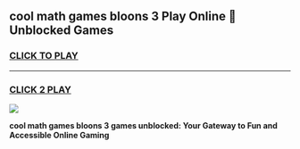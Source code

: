 
## cool math games bloons 3 Play Online 👋 Unblocked Games
<h3>
<a href="https://news.freeplayer.one?title=cool_math_games_bloons_3&ref=17CMG">CLICK TO PLAY</a></h3>
<hr>

<h3>
<a href="https://news.freeplayer.one?title=cool_math_games_bloons_3&ref=17CMG">CLICK 2 PLAY</a>
  
</h3>

<a href="https://news.freeplayer.one?title=cool_math_games_bloons_3&ref=17CMG/"><img src="https://clearcache.store/games.png"></a>


**cool math games bloons 3 games unblocked: Your Gateway to Fun and Accessible Online Gaming**
